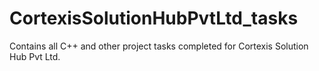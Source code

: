 # CortexisSolutionHubPvtLtd_tasks
Contains all C++ and other project tasks completed for Cortexis Solution Hub Pvt Ltd.
